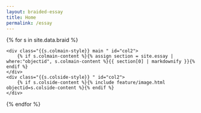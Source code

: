 ```yaml
---
layout: braided-essay
title: Home
permalink: /essay
---
```


{% for s in site.data.braid %}
<div class="row step" id="step{{s.step}}" >
   
    <div class="{{s.colmain-style}} main " id="col2">
        {% if s.colmain-content %}{% assign section = site.essay | where:"objectid", s.colmain-content %}{{ section[0] | markdownify }}{% endif %}
    </div>
    <div class="{{s.colside-style}} " id="col2">
        {% if s.colside-content %}{% include feature/image.html objectid=s.colside-content %}{% endif %}
    </div>
</div>
{% endfor %}
